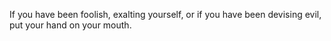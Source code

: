 If you have been foolish, exalting yourself, or if you have been devising evil, put your hand on your mouth.

